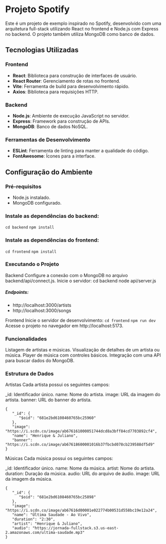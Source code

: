 # Projeto Spotify

Este é um projeto de exemplo inspirado no Spotify, desenvolvido com uma arquitetura full-stack utilizando React no frontend e Node.js com Express no backend. O projeto também utiliza MongoDB como banco de dados.

## Tecnologias Utilizadas

### Frontend
- **React**: Biblioteca para construção de interfaces de usuário.
- **React Router**: Gerenciamento de rotas no frontend.
- **Vite**: Ferramenta de build para desenvolvimento rápido.
- **Axios**: Biblioteca para requisições HTTP.

### Backend
- **Node.js**: Ambiente de execução JavaScript no servidor.
- **Express**: Framework para construção de APIs.
- **MongoDB**: Banco de dados NoSQL.

### Ferramentas de Desenvolvimento
- **ESLint**: Ferramenta de linting para manter a qualidade do código.
- **FontAwesome**: Ícones para a interface.

## Configuração do Ambiente

### Pré-requisitos
- Node.js instalado.
- MongoDB configurado.

### Instale as dependências do backend:
```cd backend```
```npm install``` 

### Instale as dependências do frontend:
```cd frontend```
```npm install```

### Executando o Projeto
Backend
Configure a conexão com o MongoDB no arquivo backend/api/connect.js.
Inicie o servidor:
cd backend
node api/server.js

##### Endpoints: 
- http://localhost:3000/artists 
- http://localhost:3000/songs

Frontend
Inicie o servidor de desenvolvimento:
```cd frontend``` 
```npm run dev ```
Acesse o projeto no navegador em http://localhost:5173.

### Funcionalidades
Listagem de artistas e músicas.
Visualização de detalhes de um artista ou música.
Player de música com controles básicos.
Integração com uma API para buscar dados do MongoDB.

### Estrutura de Dados
Artistas
Cada artista possui os seguintes campos:

_id: Identificador único. 
name: Nome do artista. 
image: URL da imagem do artista. 
banner: URL do banner do artista. 

```
{
   "_id": {
      "$oid": "681e2bd6108460765bc25960"
   },
   "image": "https://i.scdn.co/image/ab676161000051744dcd8a3bff84cd7703892cf4",
   "name": "Henrique & Juliano",
   "banner": "https://i.scdn.co/image/ab67618600001016b37fbcbd078cb239588df5d9"
}
``` 

Músicas
Cada música possui os seguintes campos:

_id: Identificador único. 
name: Nome da música. 
artist: Nome do artista. 
duration: Duração da música. 
audio: URL do arquivo de áudio. 
image: URL da imagem da música.

```
{
   "_id": {
      "$oid": "681e2bd6108460765bc25898"
   },
   "image": "https://i.scdn.co/image/ab67616d00001e022774b00531d558bc19e12a24",
   "name": "Última Saudade - Ao Vivo",
   "duration": "2:30",
   "artist": "Henrique & Juliano",
   "audio": "https://jornada-fullstack.s3.us-east-2.amazonaws.com/ultima-saudade.mp3"
}
```
